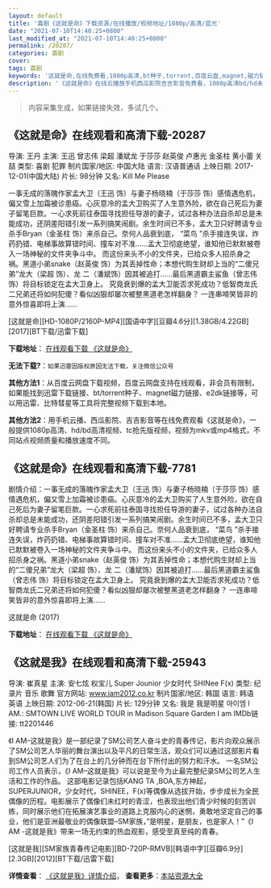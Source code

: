```yaml
---
layout: default
title: '喜剧《这就是命》下载资源/在线播放/视频地址/1080p/高清/蓝光'
date: "2021-07-10T14:40:25+0800"
last_modified_at: "2021-07-10T14:40:25+0800"
permalink: /20287/
categories: 喜剧
cover:
tags: 喜剧
keywords: '这就是命,在线免费看,1080p高清,bt种子,torrent,百度云盘,magnet,磁力链,迅雷下载资源'
description: '《这就是命》在线云播放手机西瓜影院吉吉影音免费看，1080p高清bd/hd未删减完整版和tc抢先枪版，mkv/mp4格式，附带bt/torrent种子、magnet/磁力链、百度云盘、网盘资源迅雷下载链接'
---
```


>内容采集生成，如果链接失效，多试几个。


## 《这就是命》在线观看和高清下载-20287

导演: 王丹 主演: 王迅 曾志伟 梁超 潘斌龙 于莎莎 赵英俊 卢惠光 金圣柱 黄小蕾 关喆 类型: 喜剧 犯罪 制片国家/地区: 中国大陆 语言: 汉语普通话 上映日期: 2017-12-01(中国大陆) 片长: 98分钟 又名: Kill Me Please

一事无成的落魄作家孟大卫（王迅 饰）与妻子杨晓楠（于莎莎 饰）感情遇危机，偏又雪上加霜被诊患癌。心灰意冷的孟大卫购买了人生意外险，欲在自己死后为妻子留笔巨款。一心求死前往泰国寻找担任导游的妻子，试过各种办法自杀却总是未能成功，还阴差阳错引发一系列搞笑闹剧。余生时间已不多，孟大卫只好聘请专业杀手Bryan（金圣柱 饰）来杀自己。奈何人品衰到底， “菜鸟 ”杀手接连失误，炸药扔错、电梯事故算错时间、撞车对不准……孟大卫彻底绝望，谁知他已默默被卷入一场神秘的文件夹争斗中。 而这份来头不小的文件夹，已给众多人招杀身之祸。黑道小弟snake（赵英俊 饰）为其丢掉性命；本想代购生财却上当的“二傻兄弟”龙大（梁超 饰）、龙 二（潘斌饰）因其被追打……最后黑道霸主鲨鱼（曾志伟 饰）将目标锁定在孟大卫身上。 究竟衰到爆的孟大卫能否求死成功？低智商龙氏二兄弟还将如何犯傻？看似凶狠却屡次被整黑道老怎样翻身？ 一连串啼笑皆非的意外惊喜即将上演……


[这就是命][HD-1080P/2160P-MP4][国语中字][豆瓣4.6分][1.38GB/4.22GB][2017][BT下载/迅雷下载]

**下载地址**： [在线观看下载 《这就是命》](https://www.btdx8.com/torrent/zjsm_2017.html) 


**无法下载?**：`如果迅雷因版权原因无法下载，关注微信公众号 `

**其他方法1**：从百度云网盘下载视频，百度云网盘支持在线观看，非会员有限制，如果能找到迅雷下载链接、bt/torrent种子、magnet磁力链接、e2dk链接等，可以用迅雷、比特彗星等工具将完整视频下载到本地。

**其他方法2**：用手机云播、西瓜影院、吉吉影音等在线免费观看《这就是命》，一般提供1080p高清、hd/bd高清视频、tc抢先版视频，视频为mkv或mp4格式，不同站点视频质量和播放速度不同。


## 《这就是命》在线观看和高清下载-7781

剧情介绍：一事无成的落魄作家孟大卫（王迅 饰）与妻子杨晓楠（于莎莎 饰）感情遇危机，偏又雪上加霜被诊患癌。心灰意冷的孟大卫购买了人生意外险，欲在自己死后为妻子留笔巨款。一心求死前往泰国寻找担任导游的妻子，试过各种办法自杀却总是未能成功，还阴差阳错引发一系列搞笑闹剧。余生时间已不多，孟大卫只好聘请专业杀手Bryan（金圣柱 饰）来杀自己。奈何人品衰到底， “菜鸟 ”杀手接连失误，炸药扔错、电梯事故算错时间、撞车对不准……孟大卫彻底绝望，谁知他已默默被卷入一场神秘的文件夹争斗中。 而这份来头不小的文件夹，已给众多人招杀身之祸。黑道小弟snake（赵英俊 饰）为其丢掉性命；本想代购生财却上当的“二傻兄弟”龙大（梁超 饰）、龙 二（潘斌饰）因其被追打……最后黑道霸主鲨鱼（曾志伟 饰）将目标锁定在孟大卫身上。 究竟衰到爆的孟大卫能否求死成功？低智商龙氏二兄弟还将如何犯傻？看似凶狠却屡次被整黑道老怎样翻身？ 一连串啼笑皆非的意外惊喜即将上演……


这就是命 (2017)

**下载地址**： [在线观看下载 《这就是命》](https://www.btbtdy.me/btdy/dy11928.html) 


## 《这就是我》在线观看和高清下载-25943

导演: 崔真星 主演: 安七炫 权宝儿 Super Jounior 少女时代 SHINee F(x) 类型: 纪录片 音乐 歌舞 官方网站: www.iam2012.co.kr 制片国家/地区: 韩国 语言: 韩语 英语 上映日期: 2012-06-21(韩国) 片长: 129分钟 又名: 我是 我是明星 아이엠 I AM.: SMTOWN LIVE WORLD TOUR in Madison Square Garden I am IMDb链接: tt2201446

《I AM–这就是我》是一部纪录了SM公司艺人奋斗史的青春传记，影片向观众展示了SM公司艺人华丽的舞台演出以及平凡的日常生活，观众们可以通过这部影片看到SM公司艺人们为了在台上的几分钟而在台下所付出的努力和汗水。 一名SM公司工作人员表示，《I AM–这就是我》可以说是至今为止最完整纪录SM公司艺人生活和工作的作品。 这部电影记录包括KANG TA ,BOA,东方神起，SUPERJUNIOR，少女时代，SHINEE，F(x)等偶像从选拔开始，步步成长为全民偶像的历程。电影展示了偶像们未红时的青涩，也表现出他们青少时候的刻苦训练，同时展示他们在拓展演艺事业的道路上克服内心的迷惘，勇敢地坚定自己的事业，他们是亚洲最敬业的偶像联盟–SM家族，”是明星，是朋友，也是家人！”《I AM -这就是我》带来一场无约束的热血观影，感受至真至纯的青春。


[这就是我][SM家族青春传记电影][BD-720P-RMVB][韩语中字][豆瓣6.9分][2.3GB][2012][BT下载/迅雷下载]

**详情查看**： [《这就是我》详情介绍](/movie/25943/)， **查看更多**：[本站资源大全](/movie/t/all/)

